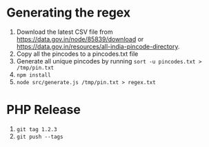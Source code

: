 # Generating the regex

1. Download the latest CSV file from <https://data.gov.in/node/85839/download> or <https://data.gov.in/resources/all-india-pincode-directory>.
2. Copy all the pincodes to a pincodes.txt file
3. Generate all unique pincodes by running `sort -u pincodes.txt > /tmp/pin.txt`
4. `npm install`
5. `node src/generate.js /tmp/pin.txt > regex.txt`

# PHP Release

1. `git tag 1.2.3`
2. `git push --tags`